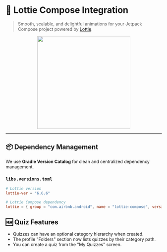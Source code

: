 # 🚀 Lottie Compose Integration

> Smooth, scalable, and delightful animations for your Jetpack Compose project powered by [Lottie](https://airbnb.io/lottie/#/).

<p align="center">
  <img src="https://github.com/user-attachments/assets/8c546bfd-3fb2-4b19-b646-044931858b35" width="300"/>
</p>

---

## 📦 Dependency Management

We use **Gradle Version Catalog** for clean and centralized dependency management.

### `libs.versions.toml`

```toml
# Lottie version
lottie-ver = "6.6.6"

# Lottie Compose dependency
lottie = { group = "com.airbnb.android", name = "lottie-compose", version.ref = "lottie-ver" }
```

## 🆕 Quiz Features
- Quizzes can have an optional category hierarchy when created.
- The profile "Folders" section now lists quizzes by their category path.
- You can create a quiz from the "My Quizzes" screen.
